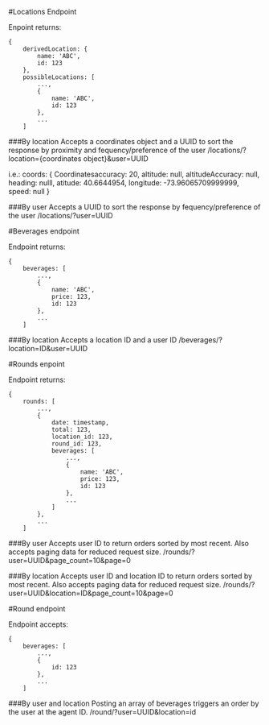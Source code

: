 #Locations Endpoint

Enpoint returns:

```
{
    derivedLocation: {
        name: 'ABC',
        id: 123
    },
    possibleLocations: [
        ...,
        {
            name: 'ABC',
            id: 123
        },
        ...
    ]
```

###By location
Accepts a coordinates object and a UUID to sort the response by proximity and fequency/preference of the user
/locations/?location={coordinates object}&user=UUID

i.e.:
coords: {
    Coordinatesaccuracy: 20,
    altitude: null,
    altitudeAccuracy: null,
    heading: nulll,
    atitude: 40.6644954,
    longitude: -73.96065709999999,
    speed: null
}

###By user
Accepts a UUID to sort the response by fequency/preference of the user
/locations/?user=UUID

#Beverages endpoint

Endpoint returns:

```
{
    beverages: [
        ...,
        {
            name: 'ABC',
            price: 123,
            id: 123
        },
        ...
    ]
```

###By location
Accepts a location ID and a user ID
/beverages/?location=ID&user=UUID

#Rounds enpoint

Endpoint returns:

```
{
    rounds: [
        ...,
        {
            date: timestamp,
            total: 123,
            location_id: 123,
            round_id: 123,
            beverages: [
                ...,
                {
                    name: 'ABC',
                    price: 123,
                    id: 123
                },
                ...
            ]
        },
        ...
    ]
```

###By user
Accepts user ID to return orders sorted by most recent. Also accepts paging data for reduced request size.
/rounds/?user=UUID&page_count=10&page=0

###By location
Accepts user ID and location ID to return orders sorted by most recent. Also accepts paging data for reduced request size.
/rounds/?user=UUID&location=ID&page_count=10&page=0

#Round endpoint

Endpoint accepts:

```
{
    beverages: [
        ...,
        {
            id: 123
        },
        ...
    ]
```

###By user and location
Posting an array of beverages triggers an order by the user at the agent ID.
/round/?user=UUID&location=id

